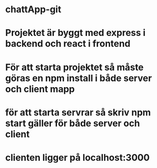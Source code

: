 # chattApp-git
# Projektet är byggt med express i backend och react i frontend
# För att starta projektet så måste göras en npm install i både server och client mapp
# för att starta servrar så skriv npm start gäller för både server och client
# clienten ligger på localhost:3000
